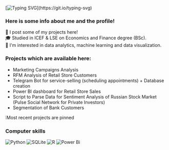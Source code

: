 [![Typing SVG](https://readme-typing-svg.herokuapp.com?font=Fira+Code&pause=1000&random=false&width=435&lines=Hi,+my+name+is+Ilya+Melkov!)](https://git.io/typing-svg)


### Here is some info about me and the profile!
🎯 I post some of my projects here! <br/>
🎓 Studied in ICEF & LSE on Economics and Finance degree (BSc). <br/>
📍 I'm interested in data analytics, machine learning and data visualization.<br/>

### Projects which are available here:
 - Marketing Campaigns Analysis
 - RFM Analysis of Retail Store Customers
 - Telegram Bot for service-selling (scheduling appointments) + Database creation
 - Power BI dashboard for Retail Store Sales
 - Script to Parse Data for Sentiment Analysis of Russian Stock Market (Pulse Social Network for Private Investors)
 - Segmentation of Bank Customers

❕Most recent projects are pinned

### Computer skills
![Python](https://img.shields.io/badge/python-3670A0?style=for-the-badge&logo=python&logoColor=ffdd54)
![SQLite](https://img.shields.io/badge/sqlite-%2307405e.svg?style=for-the-badge&logo=sqlite&logoColor=white)
![R](https://img.shields.io/badge/r-%23276DC3.svg?style=for-the-badge&logo=r&logoColor=white)
![Power Bi](https://img.shields.io/badge/power_bi-F2C811?style=for-the-badge&logo=powerbi&logoColor=black)


     

<!--
**ilyamelkov/ilyamelkov** is a ✨ _special_ ✨ repository because its `README.md` (this file) appears on your GitHub profile.

Here are some ideas to get you started:

- 🔭 I’m currently working on ...
- 🌱 I’m currently learning ...
- 👯 I’m looking to collaborate on ...
- 🤔 I’m looking for help with ...
- 💬 Ask me about ...
- 📫 How to reach me: ...
- 😄 Pronouns: ...
- ⚡ Fun fact: ...
-->
